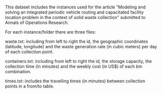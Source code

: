 This dataset includes the instances used for the article "Modeling and solving an integrated periodic vehicle routing and capacitated facility location problem in the context of solid waste collection" submitted to Annals of Operations Research. 

For each instance/folder there are three files:

waste.txt: including from left to right the id, the geographic coordinates (latitude, longitude) and the waste generation rate (in cubic meters) per day of each collection point.

containers.txt: including from left to right the id, the storage capacity, the collection time (in minutes) and the weekly cost (in US$) of each bin combination.

times.txt: includes the travelling times (in minutes) between collection points in a from/to table.
